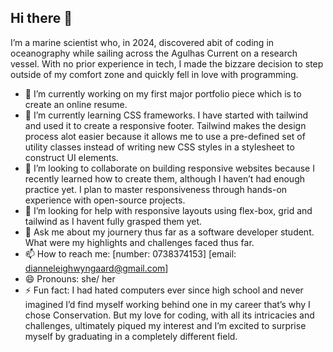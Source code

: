 ## Hi there 👋

I’m a marine scientist who, in 2024, discovered abit of coding in oceanography while sailing across the Agulhas Current on a research vessel. With no prior experience in tech, I made the bizzare decision to step outside of my comfort zone and quickly fell in love with programming.

- 🔭 I’m currently working on my first major portfolio piece which is to create an online resume. 
- 🌱 I’m currently learning CSS frameworks. I have started with tailwind and used it to create a responsive footer. Tailwind makes the design process alot easier because it allows me to use a pre-defined set of utility classes instead of writing new CSS styles in a stylesheet to construct UI elements.
- 👯 I’m looking to collaborate on building responsive websites because I recently learned how to create them, although I haven’t had enough practice yet. I plan to master responsiveness through hands-on experience with open-source projects.
- 🤔 I’m looking for help with responsive layouts using flex-box, grid and tailwind as I havent fully grasped them yet.
- 💬 Ask me about my journery thus far as a software developer student. What were my highlights and challenges faced thus far.
- 📫 How to reach me: [number: 0738374153] [email: dianneleighwyngaard@gmail.com]
- 😄 Pronouns: she/ her
- ⚡ Fun fact: I had hated computers ever since high school and never imagined I’d find myself working behind one in my career that’s why I chose Conservation. But my love for coding, with all its intricacies and challenges, ultimately piqued my interest and I’m excited to surprise myself by graduating in a completely different field.

